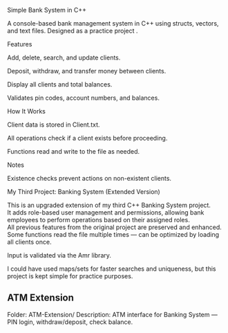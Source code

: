 Simple Bank System in C++

A console-based bank management system in C++ using structs, vectors, and text files. Designed as a practice project .

Features

Add, delete, search, and update clients.

Deposit, withdraw, and transfer money between clients.

Display all clients and total balances.

Validates pin codes, account numbers, and balances.

How It Works

Client data is stored in Client.txt.

All operations check if a client exists before proceeding.

Functions read and write to the file as needed.

Notes

Existence checks prevent actions on non-existent clients.




My Third Project: Banking System (Extended Version)

This is an upgraded extension of my third C++ Banking System project.  
It adds role-based user management and permissions, allowing bank employees to perform operations based on their assigned roles.  
All previous features from the original project are preserved and enhanced.
Some functions read the file multiple times — can be optimized by loading all clients once.

Input is validated via the Amr library.

 I could have used maps/sets for faster searches and uniqueness, but this project is kept simple for practice purposes.


## ATM Extension
Folder: ATM-Extension/
Description: ATM interface for Banking System — PIN login, withdraw/deposit, check balance.

